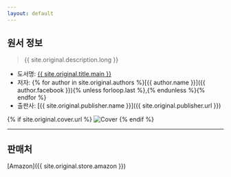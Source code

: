 ```yaml
---
layout: default
---
```


## 원서 정보

> {{ site.original.description.long }}

* 도서명: [{{ site.original.title.main }}]()
* 저자: 
{% for author in site.original.authors %}[{{ author.name }}]({{ author.facebook }}){% unless forloop.last %},{% endunless %}{% endfor %}
* 출판사: [{{ site.original.publisher.name }}]({{ site.original.publisher.url }})

{% if site.original.cover.url %}
<img class="cover" src="{{ site.original.cover.url | relative_url }}" alt="Cover" class="cover-middle"/> 
{% endif %}

***

## 판매처

[Amazon]({{ site.original.store.amazon }})